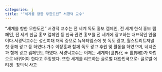 ```yaml
---
categories: j
title: "“세계를 향한 무한도전” 서경덕 교수"
---
```

“세계를 향한 무한도전” 서경덕 교수는 전 세계 독도 홍보 캠페인, 전 세계 한식 홍보 캠페인, 전 세계 한글 홍보 캠페인 등 한국 관련 홍보를 전 세계에 광고하는 대표적인 인물이다.서경덕교수는 성신여대 재직 중으로 뉴욕타임스에 첫 독도 광고, 월스트리트저녈 첫 동해 광고 등 하였다.가수 이장훈과 함께 독도 광고 후원 및 활동을 하였으며, 네티즌과 함께 광고 캠페인도 하였다. 서경덕교수는 이제는 세계화(世界化 => 世界和)가 화합으로 바뀌어야 한다고 주장했다. 또한 세계를 리드하는 글로벌 대한민국으로- 글로벌 에티켓- 창의적 사고-